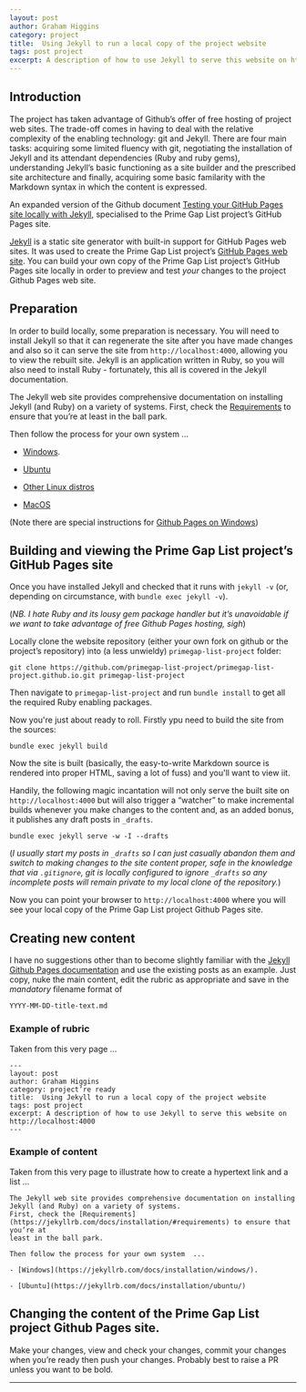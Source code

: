 ```yaml
---
layout: post
author: Graham Higgins
category: project
title:  Using Jekyll to run a local copy of the project website
tags: post project
excerpt: A description of how to use Jekyll to serve this website on http://localhost:4000 
---
```


## Introduction

The project has taken advantage of Github’s offer of free hosting of project web sites. The trade-off comes in having to deal with the relative complexity of the enabling technology: git and Jekyll. There are four main tasks: acquiring some limited fluency with git, negotiating the installation of Jekyll and its attendant dependencies (Ruby and ruby gems), understanding Jekyll’s basic functioning as a site builder and the prescribed site architecture and finally, acquiring some basic familarity with the Markdown syntax in which the content is expressed.

An expanded version of the Github document [Testing your GitHub Pages site locally with Jekyll](https://help.github.com/en/github/working-with-github-pages/testing-your-github-pages-site-locally-with-jekyll), specialised to the Prime Gap List project’s GitHub Pages site.

[Jekyll](https://jekyllrb.com) is a static site generator with built-in support for GitHub Pages web sites. It was used to create the Prime Gap List project’s [GitHub Pages web site](https://primegap-list-project.github.io/). You can build your own copy of the Prime Gap List project’s GitHub Pages site locally in order to preview and test _your_ changes to the project Github Pages web site.

## Preparation

In order to build locally, some preparation is necessary. You will need to install Jekyll so that it can regenerate the site after you have made changes and also so it can serve the site from `http://localhost:4000`, allowing you to view the rebuilt site. Jekyll is an application written in Ruby, so you will also need to install Ruby - fortunately, this all is covered in the Jekyll documentation.

The Jekyll web site provides comprehensive documentation on installing Jekyll (and Ruby) on a variety of systems. First, check the [Requirements](https://jekyllrb.com/docs/installation/#requirements) to ensure that you’re at least in the ball park.

Then follow the process for your own system  ...

- [Windows](https://jekyllrb.com/docs/installation/windows/).

- [Ubuntu](https://jekyllrb.com/docs/installation/ubuntu/)

- [Other Linux distros](https://jekyllrb.com/docs/installation/other-linux)

- [MacOS](https://jekyllrb.com/docs/installation/macos/)

(Note there are special instructions for [Github Pages on Windows](https://jekyllrb.com/docs/github-pages/))

## Building and viewing the Prime Gap List project’s GitHub Pages site

Once you have installed Jekyll and checked that it runs with `jekyll -v` (or, depending on circumstance, with `bundle exec jekyll -v`).

(_NB. I hate Ruby and its lousy gem package handler but it’s unavoidable if we want to take advantage of free Github Pages hosting, sigh_)

Locally clone the website repository (either your own fork on github or the project’s repository) into (a less unwieldy) `primegap-list-project` folder:

    git clone https://github.com/primegap-list-project/primegap-list-project.github.io.git primegap-list-project 

Then navigate to `primegap-list-project` and run `bundle install` to get all the required Ruby enabling packages.

Now you're just about ready to roll. Firstly ypu need to build the site from the sources:

    bundle exec jekyll build

Now the site is built (basically, the easy-to-write Markdown source is rendered into proper HTML, saving a lot of fuss) and you'll want to view iit.

Handily, the following magic incantation will not only serve the built site on `http://localhost:4000` but will also trigger a “watcher” to make incremental builds whenever you make changes to the content and, as an added bonus, it publishes any draft posts in `_drafts`.

    bundle exec jekyll serve -w -I --drafts

(_I usually start my posts in `_drafts` so I can just casually abandon them and switch to making changes to the site content proper, safe in the knowledge that via `.gitignore`, git is locally configured to ignore `_drafts` so any incomplete posts will remain private to my local clone of the repository._)

Now you can point your browser to `http://localhost:4000` where you will see your local copy of the Prime Gap List project Github Pages site.

## Creating new content

I have no suggestions other than to become slightly familiar with the [Jekyll Github Pages documentation](https://jekyllrb.com/docs/github-pages/) and use the existing posts as an example. Just copy, nuke the main content, edit the rubric as appropriate and save in the _mandatory_ filename format of

    YYYY-MM-DD-title-text.md


### Example of rubric

Taken from this very page ...

    ---
    layout: post
    author: Graham Higgins
    category: project’re ready
    title:  Using Jekyll to run a local copy of the project website
    tags: post project
    excerpt: A description of how to use Jekyll to serve this website on http://localhost:4000 
    ---

### Example of content

Taken from this very page to illustrate how to create a hypertext link and a list ...

    The Jekyll web site provides comprehensive documentation on installing Jekyll (and Ruby) on a variety of systems.
    First, check the [Requirements](https://jekyllrb.com/docs/installation/#requirements) to ensure that you’re at
    least in the ball park.

    Then follow the process for your own system  ...

    - [Windows](https://jekyllrb.com/docs/installation/windows/).

    - [Ubuntu](https://jekyllrb.com/docs/installation/ubuntu/)


## Changing the content of the Prime Gap List project Github Pages site.

Make your changes, view and check your changes, commit your changes when you’re ready then push your changes. Probably best to raise a PR unless you want to be bold.


---